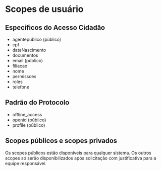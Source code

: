 # Scopes de usuário

## Específicos do Acesso Cidadão

* agentepublico (público)
* cpf
* dataNascimento
* documentos
* email (público)
* filiacao
* nome
* permissoes
* roles
* telefone

## Padrão do Protocolo

* offline_access
* openid (público)
* profile (público)

## Scopes públicos e scopes privados

Os scopes públicos estão disponíveis para qualquer sistema. Os outros scopes só serão disponibilizados após solicitação com justificativa para a equipe responsável.